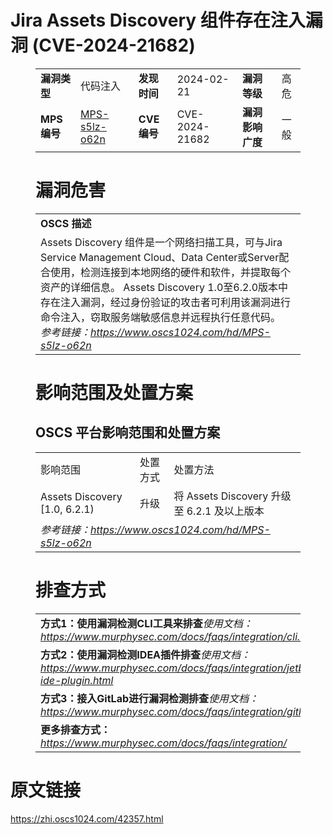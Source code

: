 # Jira Assets Discovery 组件存在注入漏洞 (CVE-2024-21682)
<figure class="wp-block-table">
    <table>
        <tbody>
        <tr>
            <td><strong>漏洞类型</strong></td>
            <td>代码注入</td>
            <td><strong>发现时间</strong></td>
            <td>2024-02-21</td>
            <td><strong>漏洞等级</strong></td>
            <td>高危</td>
        </tr>
        <tr>
            <td><strong>MPS编号</strong></td>
            <td><a href="https://www.oscs1024.com/hd/MPS-s5lz-o62n">MPS-s5lz-o62n</a></td>
            <td><strong>CVE编号</strong></td>
            <td>CVE-2024-21682</td>
            <td><strong>漏洞影响广度</strong></td>
            <td>一般</td>
        </tr>
        </tbody>
    </table>
</figure>


<figure class="wp-block-table">
    <h1 class="wp-block-heading">漏洞危害</h1>
    <table>
        <tbody>
        <tr>
            <td><strong>OSCS 描述</strong></td>
        </tr>
        <tr>
            <td>Assets Discovery 组件是一个网络扫描工具，可与Jira Service Management Cloud、Data Center或Server配合使用，检测连接到本地网络的硬件和软件，并提取每个资产的详细信息。
Assets Discovery 1.0至6.2.0版本中存在注入漏洞，经过身份验证的攻击者可利用该漏洞进行命令注入，窃取服务端敏感信息并远程执行任意代码。<br><em>参考链接：<a
                    href="https://www.oscs1024.com/hd/MPS-s5lz-o62n">https://www.oscs1024.com/hd/MPS-s5lz-o62n</a></em>
            </td>
        </tr>
        </tbody>
    </table>
</figure>


<figure class="wp-block-table alignleft">
    <h1 class="wp-block-heading">影响范围及处置方案</h1>
    <h2 class="wp-block-heading"><strong>OSCS</strong> <strong>平台影响范围和处置方案</strong></h2>
    <table>
        <tbody>
        <tr>
            <td>影响范围</td>
            <td>处置方式</td>
            <td>处置方法</td>
        </tr>
        <tr><td rowspan="1">Assets Discovery [1.0, 6.2.1)</td><td>升级</td><td>将 Assets Discovery 升级至 6.2.1 及以上版本</td></tr>
        <tr>
            <td colspan="3"><em>参考链接：</em><em><a
                    href="https://www.oscs1024.com/hd/MPS-s5lz-o62n">https://www.oscs1024.com/hd/MPS-s5lz-o62n</a></em></td>
        </tr>
        </tbody>
    </table>
</figure>


<figure class="wp-block-table">
    <h1 class="wp-block-heading">排查方式</h1>
    <table>
        <tbody>
        <tr>
            <td><strong>方式1：使用漏洞检测CLI工具来排查</strong><em>使用文档：<a
                    href="https://www.murphysec.com/docs/faqs/integration/cli.html">https://www.murphysec.com/docs/faqs/integration/cli.html</a></em>
            </td>
        </tr>
        <tr>
            <td><strong>方式2：使用漏洞检测IDEA插件排查</strong><em>使用文档：<a
                    href="https://www.murphysec.com/docs/faqs/integration/jetbrains-ide-plugin.html">https://www.murphysec.com/docs/faqs/integration/jetbrains-ide-plugin.html</a></em>
            </td>
        </tr>
        <tr>
            <td><strong>方式3：接入GitLab进行漏洞检测排查</strong><em>使用文档：<a
                    href="https://www.murphysec.com/docs/faqs/integration/gitlab.html">https://www.murphysec.com/docs/faqs/integration/gitlab.html</a></em>
            </td>
        </tr>
        <tr>
            <td><strong>更多排查方式：</strong><em><a
                    href="https://www.murphysec.com/docs/faqs/integration/">https://www.murphysec.com/docs/faqs/integration/</a></em>
            </td>
        </tr>
        </tbody>
    </table>
</figure>
<h1>原文链接</h1>
<p><a href="https://zhi.oscs1024.com/42357.html">https://zhi.oscs1024.com/42357.html</a></p>